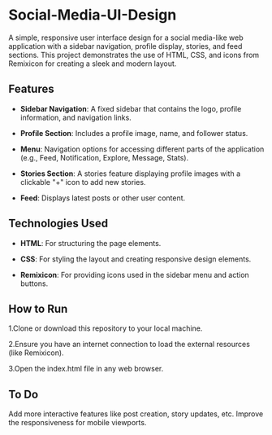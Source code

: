 # Social-Media-UI-Design
A simple, responsive user interface design for a social media-like web application with a sidebar navigation, profile display, stories, and feed sections. This project demonstrates the use of HTML, CSS, and icons from Remixicon for creating a sleek and modern layout.
## Features
- **Sidebar Navigation**: A fixed sidebar that contains the logo, profile information, and navigation links.

- **Profile Section**: Includes a profile image, name, and follower status.

- **Menu**: Navigation options for accessing different parts of the application (e.g., Feed, Notification, Explore, Message, Stats).

- **Stories Section**: A stories feature displaying profile images with a clickable "+" icon to add new stories.

- **Feed**: Displays latest posts or other user content.
## Technologies Used
- **HTML**: For structuring the page elements.

- **CSS**: For styling the layout and creating responsive design elements.

- **Remixicon**: For providing icons used in the sidebar menu and action buttons.
## How to Run
1.Clone or download this repository to your local machine.

2.Ensure you have an internet connection to load the external resources (like Remixicon).

3.Open the index.html file in any web browser.

## To Do
Add more interactive features like post creation, story updates, etc. Improve the responsiveness for mobile viewports.
